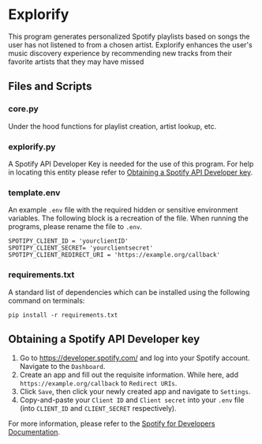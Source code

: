 # Explorify
This program generates personalized Spotify playlists based on songs the user has not listened to from a chosen artist. Explorify enhances the user's music discovery experience by recommending new tracks from their favorite artists that they may have missed

## Files and Scripts

### core.py

Under the hood functions for playlist creation, artist lookup, etc.

### explorify.py

A Spotify API Developer Key is needed for the use of this program. For help in locating this entity please refer to [Obtaining a Spotify API Developer key](#obtaining-a-spotify-api-developer-key).

### template.env

An example `.env` file with the required hidden or sensitive environment variables. The following block is a recreation of the file. When running the programs, please rename the file to `.env`.

```
SPOTIPY_CLIENT_ID = 'yourclientID'
SPOTIPY_CLIENT_SECRET= 'yourclientsecret'
SPOTIPY_CLIENT_REDIRECT_URI = 'https://example.org/callback'
```

### requirements.txt

A standard list of dependencies which can be installed using the following command on terminals:

```
pip install -r requirements.txt
```

## Obtaining a Spotify API Developer key

1. Go to https://developer.spotify.com/ and log into your Spotify account. Navigate to the `Dashboard`.
2. Create an app and fill out the requisite information. While here, add `https://example.org/callback` to `Redirect URIs`.
3. Click `Save`, then click your newly created app and navigate to `Settings`.
4. Copy-and-paste your `Client ID` and `Client secret` into your `.env` file (into `CLIENT_ID` and `CLIENT_SECRET` respectively).

For more information, please refer to the [Spotify for Developers Documentation](https://developer.spotify.com/).
